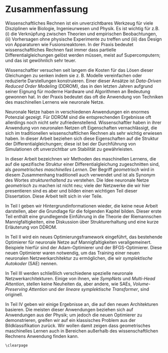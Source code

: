 # Zusammenfassung

Wissenschaftliches Rechnen ist ein unverzichtbares Werkzeug für viele Disziplinen wie Biologie, Ingenieurwesen und Physik. Es ist wichtig für z.B. (i) die Verknüpfung zwischen Theorien und empirischen Beobachtungen, (ii) Vorhersagen ohne physische Experimente zu treffen und (iii) das Design von Apparaturen wie Fusionsreaktoren. In der Praxis bedeutet wissenschaftliches Rechnen fast immer dass partielle Differentialgleichungen gelöst werden müssen, meist auf Supercomputern; und das ist gewöhnlich sehr teuer. 

Wissenschaftler versuchen seit langem die Kosten für das Lösen dieser Gleichungen zu senken indem sie z. B. Modelle vereinfachen oder reduzierte Darstellungen konstruieren. Einer dieser Ansätze ist *Data-Driven Reduced Order Modeling* (DDROM), das in den letzten Jahren aufgrund seiner Eignung für moderne Hardware und Algorithmen an Bedeutung gewonnen hat. In der Praxis bedeutet das oft die Anwendung von Techniken des maschinellen Lernens wie neuronale Netze.

Neuronale Netze haben in verschiedenen Anwendungen ein enormes Potenzial gezeigt. Für DDROM sind die entsprechenden Ergebnisse oft allerdings noch nicht sehr zufriedenstellend. Wissenschaftler haben in ihrer Anwendung von neuronalen Netzen oft Eigenschaften vernachlässigt, die sich im traditionellen wissenschaftlichen Rechnen als sehr wichtig erwiesen haben. In dieser Arbeit beziehen sich diese Eigenschaften auf die Struktur der Differentialgleichungen; diese ist bei der Durchführung von Simulationen oft unverzichtbar um Stabilität zu gewährleisten.

In dieser Arbeit bezeichnen wir Methoden des maschinellen Lernens, die auf die spezifische Struktur einer Differentialgleichung zugeschnitten sind, als *geometrisches maschinelles Lernen*. Der Begriff *geometrisch* wird in diesem Zusammenhang traditionell auch verwendet und ist als Synonym des Wortes *strukturerhaltend* zu verstehen. Die Idee neuronale Netze *geometrisch* zu machen ist nicht neu; viele der Netzwerke die wir hier presentieren sind es aber und bilden einen wichtigen Teil dieser Dissertation. Diese Arbeit teilt sich in vier Teile.

In Teil I geben wir Hintergrundinformationen wieder, die keine neue Arbeit darstellen, aber die Grundlage für die folgenden Kapitel bilden. Dieser erste Teil enthält eine grundlegende Einführung in die Theorie der Riemannschen Mannigfaltigkeiten, eine Diskussion über Strukturerhaltung und eine kurze Erläuterung von DDROM.

In Teil II wird ein neues Optimierungsframework eingeführt, das bestehende Optimierer für neuronale Netze auf Mannigfaltigkeiten verallgemeinert. Beispiele hierfür sind der Adam-Optimierer und der BFGS-Optimierer. Diese neuen Optimierer waren notwendig, um das Training einer neuen neuronalen Netzwerkarchitektur zu ermöglichen, die wir *symplektische Autokoder* (SAE) nennen.

In Teil III werden schließlich verschiedene spezielle neuronale Netzwerkarchitekturen. Einige von ihnen, wie *SympNets* und *Multi-Head Attention*, stellen keine Neuheiten da, aber andere, wie SAEs, *Volume-Preserving Attention* und der *lineare symplektische Transformer*, sind originell.

In Teil IV geben wir einige Ergebnisse an, die auf den neuen Architekturen basieren. Die meisten dieser Anwendungen beziehen sich auf Anwendungen aus der Physik; um jedoch die neuen Optimierer zu demonstrieren, greifen wir auf ein klassisches Problem aus der Bildklassifikation zurück. Wir wollen damit zeigen dass geometrisches maschinelles Lernen auch in Bereichen außerhalb des wissenschaftlichen Rechnens Anwendung finden kann.

```@raw latex
\clearpage
```